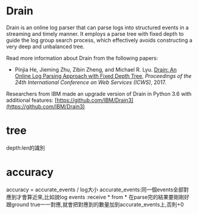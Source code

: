 # Drain

Drain is an online log parser that can parse logs into structured events in a streaming and timely manner. It employs
a parse tree with fixed depth to guide the log group search process, which effectively avoids constructing a very deep and unbalanced tree. 

Read more information about Drain from the following papers:

+ Pinjia He, Jieming Zhu, Zibin Zheng, and Michael R. Lyu. [Drain: An Online Log Parsing Approach with Fixed Depth Tree](http://jiemingzhu.github.io/pub/pjhe_icws2017.pdf), *Proceedings of the 24th International Conference on Web Services (ICWS)*, 2017.

Researchers from IBM made an upgrade version of Drain in Python 3.6 with additional features: [https://github.com/IBM/Drain3](https://github.com/IBM/Drain3)

# tree
depth:len的識別


# accuracy
  accuracy = accurate_events / log大小
  accurate_events:同一個events全部對應到才會算近來,比如說log events :receive * from *
在parse完的結果要剛剛好跟ground true一一對應,就會把對應到的數量加到accurate_events上,否則+0

